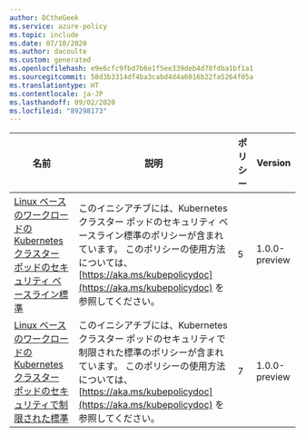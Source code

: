 ```yaml
---
author: DCtheGeek
ms.service: azure-policy
ms.topic: include
ms.date: 07/10/2020
ms.author: dacoulte
ms.custom: generated
ms.openlocfilehash: e9e6cfc9fbd7b6e1f5ee339deb4d78fdba1bf1a1
ms.sourcegitcommit: 58d3b3314df4ba3cabd4d4a6016b22fa5264f05a
ms.translationtype: HT
ms.contentlocale: ja-JP
ms.lasthandoff: 09/02/2020
ms.locfileid: "89298173"
---
```

|名前 |説明 |ポリシー |Version |
|---|---|---|---|
|[Linux ベースのワークロードの Kubernetes クラスター ポッドのセキュリティ ベースライン標準](https://github.com/Azure/azure-policy/blob/master/built-in-policies/policySetDefinitions/Kubernetes/Kubernetes_PSPBaselineStandard.json) |このイニシアチブには、Kubernetes クラスター ポッドのセキュリティ ベースライン標準のポリシーが含まれています。 このポリシーの使用方法については、[https://aka.ms/kubepolicydoc](https://aka.ms/kubepolicydoc) を参照してください。 |5 |1.0.0-preview |
|[Linux ベースのワークロードの Kubernetes クラスター ポッドのセキュリティで制限された標準](https://github.com/Azure/azure-policy/blob/master/built-in-policies/policySetDefinitions/Kubernetes/Kubernetes_PSPRestrictedStandard.json) |このイニシアチブには、Kubernetes クラスター ポッドのセキュリティで制限された標準のポリシーが含まれています。 このポリシーの使用方法については、[https://aka.ms/kubepolicydoc](https://aka.ms/kubepolicydoc) を参照してください。 |7 |1.0.0-preview |
